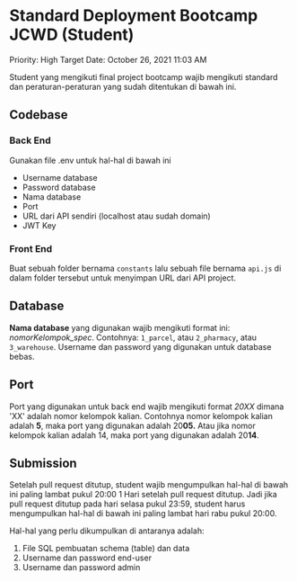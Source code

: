 # Standard Deployment Bootcamp JCWD (Student)

Priority: High
Target Date: October 26, 2021 11:03 AM

Student yang mengikuti final project bootcamp wajib mengikuti standard dan peraturan-peraturan yang sudah ditentukan di bawah ini.

## Codebase

### Back End

Gunakan file .env untuk hal-hal di bawah ini

- Username database
- Password database
- Nama database
- Port
- URL dari API sendiri (localhost atau sudah domain)
- JWT Key

### Front End

Buat sebuah folder bernama `constants` lalu sebuah file bernama `api.js` di dalam folder tersebut untuk menyimpan URL dari API project.

## Database

**Nama database** yang digunakan wajib mengikuti format ini: *nomorKelompok_spec*. 
Contohnya: `1_parcel`, atau `2_pharmacy`, atau `3_warehouse`. Username dan password yang digunakan untuk database bebas.

## Port

Port yang digunakan untuk back end wajib mengikuti format *20XX* dimana 'XX' adalah nomor kelompok kalian. Contohnya nomor kelompok kalian adalah **5**, maka port yang digunakan adalah 20**05.** Atau jika nomor kelompok kalian adalah 14, maka port yang digunakan adalah 20**14**.

## Submission

Setelah pull request ditutup, student wajib mengumpulkan hal-hal di bawah ini paling lambat pukul 20:00 1 Hari setelah pull request ditutup. Jadi jika pull request ditutup pada hari selasa pukul 23:59, student harus mengumpulkan hal-hal di bawah ini paling lambat hari rabu pukul 20:00.

Hal-hal yang perlu dikumpulkan di antaranya adalah:

1. File SQL pembuatan schema (table) dan data
2. Username dan password end-user
3. Username dan password admin